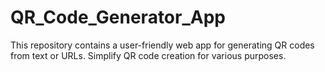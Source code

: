 # QR_Code_Generator_App
This repository contains a user-friendly web app for generating QR codes from text or URLs. Simplify QR code creation for various purposes.
